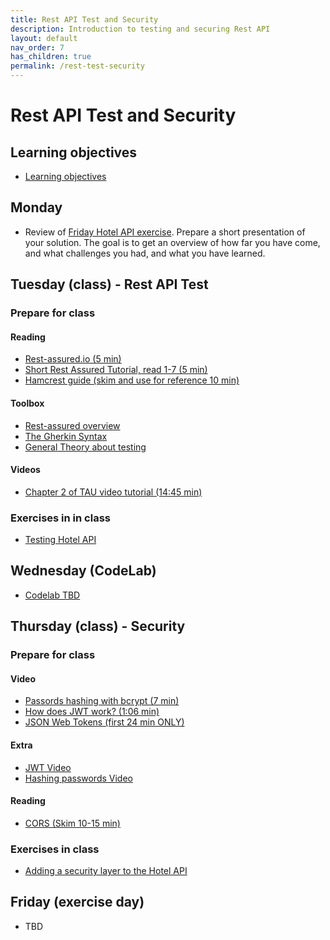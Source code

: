 ```yaml
---
title: Rest API Test and Security
description: Introduction to testing and securing Rest API
layout: default
nav_order: 7
has_children: true
permalink: /rest-test-security
---
```


# Rest API Test and Security

## Learning objectives

- [Learning objectives](./learningobjectives.md)

## Monday

- Review of [Friday Hotel API exercise](../rest_intro/exercises/hotel_api.md). Prepare a short presentation of your solution. The goal is to get an overview of how far you have come, and what challenges you had, and what you have learned.

## Tuesday (class) - Rest API Test

### Prepare for class

#### Reading

- [Rest-assured.io (5 min)](http://rest-assured.io/)
- [Short Rest Assured Tutorial, read 1-7 (5 min)](https://www.baeldung.com/rest-assured-tutorial)
- [Hamcrest guide (skim and use for reference 10 min)](https://www.baeldung.com/java-junit-hamcrest-guide)

#### Toolbox

- [Rest-assured overview](../toolbox/test/rest_assured.md)
- [The Gherkin Syntax](../toolbox/test/gherkin-syntax.md)
- [General Theory about testing](../toolbox/test/testteori.md)

#### Videos

- [Chapter 2 of TAU video tutorial (14:45 min)](https://testautomationu.applitools.com/automating-your-api-tests-with-rest-assured/chapter2.html)

### Exercises in in class

- [Testing Hotel API](./exercises/hotel_test.md)

## Wednesday (CodeLab)

- [Codelab TBD](./exercises/codelab.md)

## Thursday (class) - Security

### Prepare for class

#### Video

- [Passords hashing with bcrypt (7 min)](https://www.youtube.com/watch?t=1&v=O6cmuiTBZVs)
- [How does JWT work? (1:06 min)](https://www.youtube.com/watch?t=test&v=K6pwjJ5h0Gg)
- [JSON Web Tokens (first 24 min ONLY)](https://www.youtube.com/watch?t=1&v=oXxbB5kv9OA)

#### Extra

- [JWT Video](https://cphbusiness.cloud.panopto.eu/Panopto/Pages/Viewer.aspx?id=d329a3f7-1a16-41d9-9e92-b13200c2a4b0)
- [Hashing passwords Video](https://cphbusiness.cloud.panopto.eu/Panopto/Pages/Viewer.aspx?id=9d3b7d78-48cc-4286-8ebb-b13200acb994)

#### Reading

- [CORS (Skim 10-15 min)](https://developer.mozilla.org/en-US/docs/Web/HTTP/CORS)

### Exercises in class

- [Adding a security layer to the Hotel API](./exercises/hotel_security.md)

## Friday (exercise day)

- TBD
